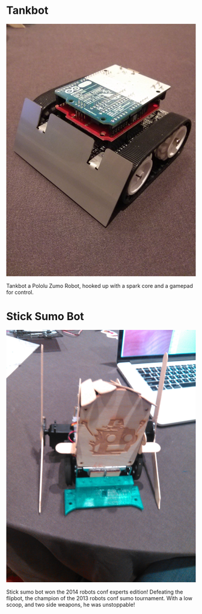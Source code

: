 # Tankbot

![Tankbot](img/tankbot01.jpg)

Tankbot a Pololu Zumo Robot, hooked up with a spark core and a gamepad for control.


# Stick Sumo Bot

![Stick Sumo Bot](img/robot01.jpg)

Stick sumo bot won the 2014 robots conf experts edition! Defeating the flipbot, the champion of the 2013 robots conf sumo tournament. With a low scoop, and two side weapons, he was unstoppable!